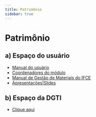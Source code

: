 ```yaml
---
title: Patrimônio
sidebar: true
---
```


# Patrimônio

## a) Espaço do usuário

* [Manual do usuário](/rotas/suap/models/suap_patrimonio_manual_do_usuario.html)
* [Coordenadores do módulo](coordenadoresmodulo)
* [Manual de Gestão de Materiais do IFCE]()
* [Apresentações|Slides]()

## b) Espaço da DGTI

* [Clique aqui]()

